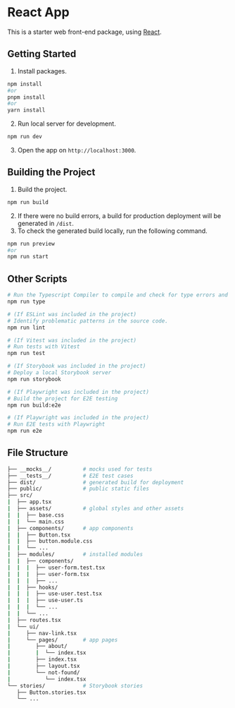 # React App

This is a starter web front-end package, using [React](https://react.dev/).

## Getting Started

1. Install packages.

```sh
npm install
#or
pnpm install
#or
yarn install
```

2. Run local server for development.

```sh
npm run dev
```

3. Open the app on `http://localhost:3000`.

## Building the Project

1. Build the project.

```sh
npm run build
```

2. If there were no build errors, a build for production deployment will be generated in `/dist`.
3. To check the generated build locally, run the following command.

```sh
npm run preview
#or
npm run start
```

## Other Scripts

```sh
# Run the Typescript Compiler to compile and check for type errors and warnings.
npm run type

# (If ESLint was included in the project)
# Identify problematic patterns in the source code.
npm run lint

# (If Vitest was included in the project)
# Run tests with Vitest
npm run test

# (If Storybook was included in the project)
# Deploy a local Storybook server
npm run storybook

# (If Playwright was included in the project)
# Build the project for E2E testing
npm run build:e2e

# (If Playwright was included in the project)
# Run E2E tests with Playwright
npm run e2e

```

## File Structure

```sh
├── __mocks__/          # mocks used for tests
├── __tests__/          # E2E test cases
├── dist/               # generated build for deployment
├── public/             # public static files
├── src/
|  ├── app.tsx
|  ├── assets/          # global styles and other assets
|  |  ├── base.css
|  |  └── main.css
|  ├── components/      # app components
|  |  ├── Button.tsx
|  |  ├── button.module.css
|  |  └── ...
|  ├── modules/         # installed modules
|  |  ├── components/
|  |  |  ├── user-form.test.tsx
|  |  |  ├── user-form.tsx
|  |  |  ├── ...
|  |  ├── hooks/
|  |  |  ├── use-user.test.tsx
|  |  |  ├── use-user.ts
|  |  |  └── ...
|  |  └── ...
|  ├── routes.tsx
|  └── ui/
|     ├── nav-link.tsx
|     └── pages/        # app pages
|        ├── about/
|        |  └── index.tsx
|        ├── index.tsx
|        ├── layout.tsx
|        └── not-found/
|           └── index.tsx
└── stories/            # Storybook stories
   ├── Button.stories.tsx
   └── ...
```

